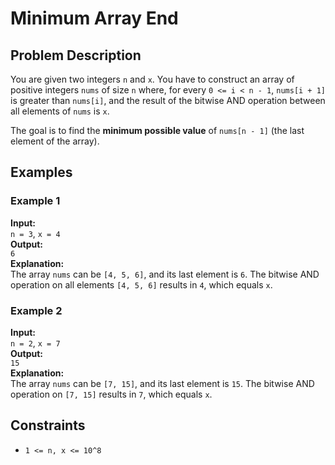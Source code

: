 # Minimum Array End

## Problem Description

You are given two integers `n` and `x`. You have to construct an array of positive integers `nums` of size `n` where, for every `0 <= i < n - 1`, `nums[i + 1]` is greater than `nums[i]`, and the result of the bitwise AND operation between all elements of `nums` is `x`.

The goal is to find the **minimum possible value** of `nums[n - 1]` (the last element of the array).

## Examples

### Example 1
**Input:**  
`n = 3`, `x = 4`  
**Output:**  
`6`  
**Explanation:**  
The array `nums` can be `[4, 5, 6]`, and its last element is `6`. The bitwise AND operation on all elements `[4, 5, 6]` results in `4`, which equals `x`.

### Example 2
**Input:**  
`n = 2`, `x = 7`  
**Output:**  
`15`  
**Explanation:**  
The array `nums` can be `[7, 15]`, and its last element is `15`. The bitwise AND operation on `[7, 15]` results in `7`, which equals `x`.

## Constraints

- `1 <= n, x <= 10^8`